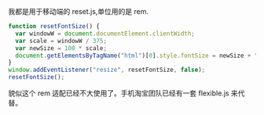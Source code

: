 我都是用于移动端的 reset.js,单位用的是 rem.

```javascript
function resetFontSize() {
  var windowW = document.documentElement.clientWidth;
  var scale = windowW / 375;
  var newSize = 100 * scale;
  document.getElementsByTagName("html")[0].style.fontSize = newSize + "px";
}
window.addEventListener("resize", resetFontSize, false);
resetFontSize();
```

貌似这个 rem 适配已经不大使用了。手机淘宝团队已经有一套 flexible.js 来代替。
